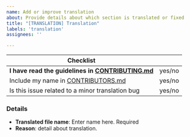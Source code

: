 ```yaml
---
name: Add or improve translation
about: Provide details about which section is translated or fixed
title: "[TRANSLATION] Translation"
labels: 'translation'
assignees: ''

---
```


[//]: # ( For fixing typos or translations below 20 words, add minor tag too. )
[//]: # ( If an item is not applicable, feel free to remove the line. )

| Checklist |   |
| --------- | - |
| **I have read the guidelines in [CONTRIBUTING.md]** | yes/no |
| Include my name in [CONTRIBUTORS.md]                | yes/no |
| Is this issue related to a minor translation bug               | yes/no |

### Details

- **Translated file name**: Enter name here. Required
- **Reason**: detail about translation.

[CONTRIBUTING.md]: ../blob/master/CONTRIBUTING.md
[CONTRIBUTORS.md]: ../blob/master/CONTRIBUTORS.md
